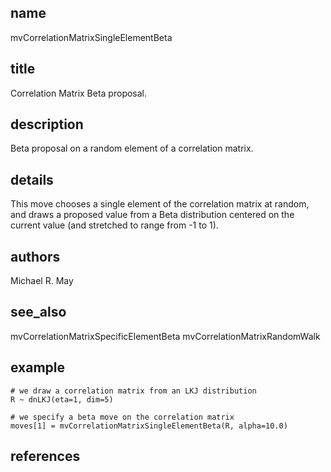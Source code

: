 ## name
mvCorrelationMatrixSingleElementBeta
## title
Correlation Matrix Beta proposal.
## description
Beta proposal on a random element of a correlation matrix.
## details
This move chooses a single element of the correlation matrix at random, and draws a proposed value from a Beta distribution centered on the current value (and stretched to range from -1 to 1).
## authors
Michael R. May
## see_also
mvCorrelationMatrixSpecificElementBeta
mvCorrelationMatrixRandomWalk
## example
	
	# we draw a correlation matrix from an LKJ distribution
	R ~ dnLKJ(eta=1, dim=5)
	
	# we specify a beta move on the correlation matrix
	moves[1] = mvCorrelationMatrixSingleElementBeta(R, alpha=10.0)
	
## references
